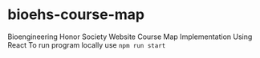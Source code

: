 # bioehs-course-map
Bioengineering Honor Society Website Course Map Implementation Using React
To run program locally use `npm run start`
